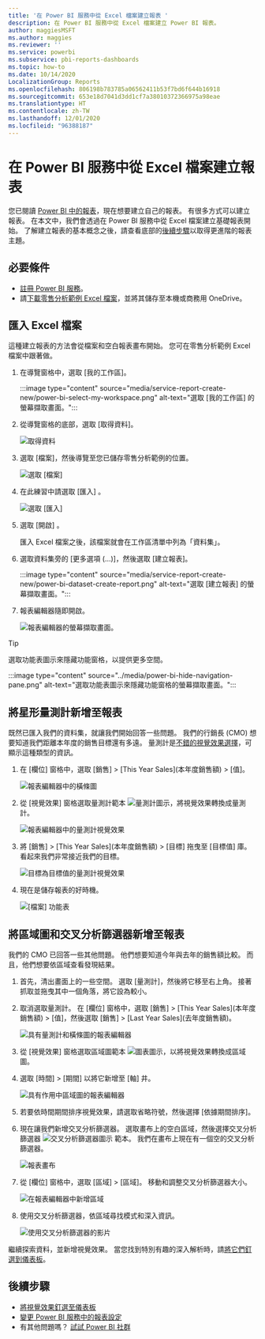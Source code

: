 ```yaml
---
title: '在 Power BI 服務中從 Excel 檔案建立報表 '
description: 在 Power BI 服務中從 Excel 檔案建立 Power BI 報表。
author: maggiesMSFT
ms.author: maggies
ms.reviewer: ''
ms.service: powerbi
ms.subservice: pbi-reports-dashboards
ms.topic: how-to
ms.date: 10/14/2020
LocalizationGroup: Reports
ms.openlocfilehash: 806198b783785a06562411b53f7bd6f644b16918
ms.sourcegitcommit: 653e18d7041d3dd1cf7a38010372366975a98eae
ms.translationtype: HT
ms.contentlocale: zh-TW
ms.lasthandoff: 12/01/2020
ms.locfileid: "96388187"
---
```

# <a name="create-a-report-from-an-excel-file-in-the-power-bi-service"></a>在 Power BI 服務中從 Excel 檔案建立報表
您已閱讀 [Power BI 中的報表](../consumer/end-user-reports.md)，現在想要建立自己的報表。 有很多方式可以建立報表。 在本文中，我們會透過在 Power BI 服務中從 Excel 檔案建立基礎報表開始。 了解建立報表的基本概念之後，請查看底部的[後續步驟](#next-steps)以取得更進階的報表主題。  

## <a name="prerequisites"></a>必要條件
- [註冊 Power BI 服務](../fundamentals/service-self-service-signup-for-power-bi.md)。 
- 請[下載零售分析範例 Excel 檔案](https://go.microsoft.com/fwlink/?LinkId=529778)，並將其儲存至本機或商務用 OneDrive。

## <a name="import-the-excel-file"></a>匯入 Excel 檔案
這種建立報表的方法會從檔案和空白報表畫布開始。 您可在零售分析範例 Excel 檔案中跟著做。

1. 在導覽窗格中，選取 [我的工作區]。
   
   :::image type="content" source="media/service-report-create-new/power-bi-select-my-workspace.png" alt-text="選取 [我的工作區] 的螢幕擷取畫面。":::
2. 從導覽窗格的底部，選取 [取得資料]。
   
   ![取得資料](media/service-report-create-new/power-bi-get-data3.png)
3. 選取 [檔案]，然後導覽至您已儲存零售分析範例的位置。
   
    ![選取 [檔案]](media/service-report-create-new/power-bi-select-files.png)
4. 在此練習中請選取 [匯入]  。
   
   ![選取 [匯入]](media/service-report-create-new/power-bi-import.png)
5. 選取 [開啟]  。

   匯入 Excel 檔案之後，該檔案就會在工作區清單中列為「資料集」。

1. 選取資料集旁的 [更多選項 (...)]，然後選取 [建立報表]。
   
   :::image type="content" source="media/service-report-create-new/power-bi-dataset-create-report.png" alt-text="選取 [建立報表] 的螢幕擷取畫面。":::
6. 報表編輯器隨即開啟。 
   
   ![報表編輯器的螢幕擷取畫面。](media/service-report-create-new/power-bi-blank-report.png)

> [!TIP]
> 選取功能表圖示來隱藏功能窗格，以提供更多空間。
> 
> :::image type="content" source="../media/power-bi-hide-navigation-pane.png" alt-text="選取功能表圖示來隱藏功能窗格的螢幕擷取畫面。":::


## <a name="add-a-radial-gauge-to-the-report"></a>將星形量測計新增至報表
既然已匯入我們的資料集，就讓我們開始回答一些問題。  我們的行銷長 (CMO) 想要知道我們距離本年度的銷售目標還有多遠。 量測計是[不錯的視覺效果選擇](../visuals/power-bi-report-visualizations.md)，可顯示這種類型的資訊。

1. 在 [欄位] 窗格中，選取 [銷售] > [This Year Sales]\(本年度銷售額) > [值]。
   
    ![報表編輯器中的橫條圖](media/service-report-create-new/power-bi-report-step1.png)
2. 從 [視覺效果] 窗格選取量測計範本 ![量測計圖示](media/service-report-create-new/powerbi-gauge-icon.png)，將視覺效果轉換成量測計。
   
    ![報表編輯器中的量測計視覺效果](media/service-report-create-new/power-bi-report-step2.png)
3. 將 \[銷售] > \[This Year Sales]\(本年度銷售額) > \[目標] 拖曳至 \[目標值] 庫。 看起來我們非常接近我們的目標。
   
    ![目標為目標值的量測計視覺效果](media/service-report-create-new/power-bi-report-step3.png)
4. 現在是儲存報表的好時機。
   
   ![[檔案] 功能表](media/service-report-create-new/powerbi-save.png)

## <a name="add-an-area-chart-and-slicer-to-the-report"></a>將區域圖和交叉分析篩選器新增至報表
我們的 CMO 已回答一些其他問題。 他們想要知道今年與去年的銷售額比較。 而且，他們想要依區域查看發現結果。

1. 首先，清出畫面上的一些空間。 選取 [量測計]，然後將它移至右上角。 接著抓取並拖曳其中一個角落，將它設為較小。
2. 取消選取量測計。 在 [欄位] 窗格中，選取 [銷售] > [This Year Sales]\(本年度銷售額) > [值]，然後選取 [銷售] > [Last Year Sales]\(去年度銷售額)。
   
    ![具有量測計和橫條圖的報表編輯器](media/service-report-create-new/power-bi-report-step4.png)
3. 從 [視覺效果] 窗格選取區域圖範本 ![圖表圖示](media/service-report-create-new/power-bi-areachart-icon.png)，以將視覺效果轉換成區域圖。
4. 選取 [時間] > [期間] 以將它新增至 [軸] 井。
   
    ![具有作用中區域圖的報表編輯器](media/service-report-create-new/power-bi-report-step5.png)
5. 若要依時間期間排序視覺效果，請選取省略符號，然後選擇 [依據期間排序]。
6. 現在讓我們新增交叉分析篩選器。 選取畫布上的空白區域，然後選擇交叉分析篩選器 ![交叉分析篩選器圖示](media/service-report-create-new/power-bi-slicer-icon.png) 範本。 我們在畫布上現在有一個空的交叉分析篩選器。
   
    ![報表畫布](media/service-report-create-new/power-bi-report-step6.png)    
7. 從 [欄位] 窗格中，選取 [區域] > [區域]。 移動和調整交叉分析篩選器大小。
   
    ![在報表編輯器中新增區域](media/service-report-create-new/power-bi-report-step7.png)  
8. 使用交叉分析篩選器，依區域尋找模式和深入資訊。
   
   ![使用交叉分析篩選器的影片](media/service-report-create-new/power-bi-slicer-video2.gif)  

繼續探索資料，並新增視覺效果。 當您找到特別有趣的深入解析時，請[將它們釘選到儀表板](service-dashboard-pin-tile-from-report.md)。

## <a name="next-steps"></a>後續步驟

* [將視覺效果釘選至儀表板](service-dashboard-pin-tile-from-report.md)
* [變更 Power BI 服務中的報表設定](power-bi-report-settings.md)
* 有其他問題嗎？ [試試 Power BI 社群](https://community.powerbi.com/)
